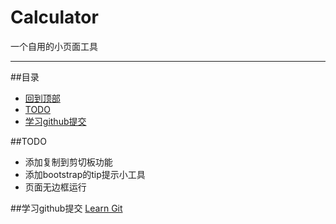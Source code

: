 # Calculator
一个自用的小页面工具

---
##目录
* [回到顶部](#readme)
* [TODO](##TODO )
* [学习github提交](##学习github提交 )

##TODO
- 添加复制到剪切板功能
- 添加bootstrap的tip提示小工具
- 页面无边框运行

##学习github提交
[Learn Git](http://learngitbranching.js.org/?demo)